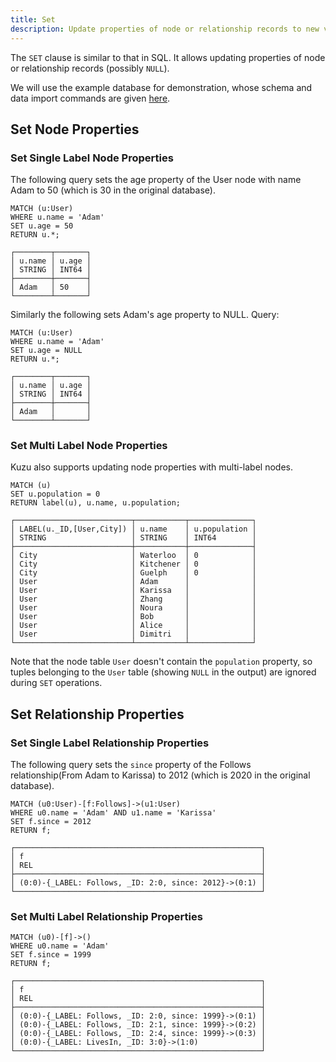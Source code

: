 ```yaml
---
title: Set
description: Update properties of node or relationship records to new values.
---
```


The `SET` clause is similar to that in SQL. It allows updating properties of node or relationship records (possibly `NULL`).

We will use the example database for demonstration, whose schema and data import commands are given [here](/cypher/data-manipulation-clauses/example-database).

## Set Node Properties

### Set Single Label Node Properties
The following query sets the age property of the User node with name Adam to 50 (which is 30 in the original database).

```cypher
MATCH (u:User) 
WHERE u.name = 'Adam' 
SET u.age = 50
RETURN u.*;
```
```
┌────────┬───────┐
│ u.name │ u.age │
│ STRING │ INT64 │
├────────┼───────┤
│ Adam   │ 50    │
└────────┴───────┘
```
Similarly the following sets Adam's age property to NULL.
Query:
```cypher
MATCH (u:User) 
WHERE u.name = 'Adam' 
SET u.age = NULL
RETURN u.*;
```
```
┌────────┬───────┐
│ u.name │ u.age │
│ STRING │ INT64 │
├────────┼───────┤
│ Adam   │       │
└────────┴───────┘
```

### Set Multi Label Node Properties
Kuzu also supports updating node properties with multi-label nodes.
```cypher
MATCH (u)
SET u.population = 0
RETURN label(u), u.name, u.population;
```
```
┌──────────────────────────┬───────────┬──────────────┐
│ LABEL(u._ID,[User,City]) │ u.name    │ u.population │
│ STRING                   │ STRING    │ INT64        │
├──────────────────────────┼───────────┼──────────────┤
│ City                     │ Waterloo  │ 0            │
│ City                     │ Kitchener │ 0            │
│ City                     │ Guelph    │ 0            │
│ User                     │ Adam      │              │
│ User                     │ Karissa   │              │
│ User                     │ Zhang     │              │
│ User                     │ Noura     │              │
│ User                     │ Bob       │              │
│ User                     │ Alice     │              │
│ User                     │ Dimitri   │              │
└──────────────────────────┴───────────┴──────────────┘
```

Note that the node table `User` doesn't contain the `population` property, so tuples belonging to the `User` table (showing `NULL` in the output) are ignored during `SET` operations.

## Set Relationship Properties

### Set Single Label Relationship Properties
The following query sets the `since` property of the Follows relationship(From Adam to Karissa) to 2012 (which is 2020 in the original database).

```cypher
MATCH (u0:User)-[f:Follows]->(u1:User)
WHERE u0.name = 'Adam' AND u1.name = 'Karissa'
SET f.since = 2012
RETURN f;
```
```
┌───────────────────────────────────────────────────────┐
│ f                                                     │
│ REL                                                   │
├───────────────────────────────────────────────────────┤
│ (0:0)-{_LABEL: Follows, _ID: 2:0, since: 2012}->(0:1) │
└───────────────────────────────────────────────────────┘
```

### Set Multi Label Relationship Properties
```cypher
MATCH (u0)-[f]->()
WHERE u0.name = 'Adam'
SET f.since = 1999
RETURN f;
```
```
┌───────────────────────────────────────────────────────┐
│ f                                                     │
│ REL                                                   │
├───────────────────────────────────────────────────────┤
│ (0:0)-{_LABEL: Follows, _ID: 2:0, since: 1999}->(0:1) │
│ (0:0)-{_LABEL: Follows, _ID: 2:1, since: 1999}->(0:2) │
│ (0:0)-{_LABEL: Follows, _ID: 2:4, since: 1999}->(0:3) │
│ (0:0)-{_LABEL: LivesIn, _ID: 3:0}->(1:0)              │
└───────────────────────────────────────────────────────┘
```
